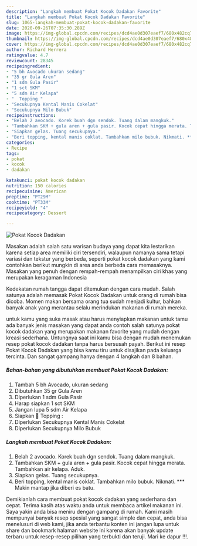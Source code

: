 ```yaml
---
description: "Langkah membuat Pokat Kocok Dadakan Favorite"
title: "Langkah membuat Pokat Kocok Dadakan Favorite"
slug: 1065-langkah-membuat-pokat-kocok-dadakan-favorite
date: 2020-09-26T07:35:30.289Z
image: https://img-global.cpcdn.com/recipes/dcd4ae0d307eaef7/680x482cq70/pokat-kocok-dadakan-foto-resep-utama.jpg
thumbnail: https://img-global.cpcdn.com/recipes/dcd4ae0d307eaef7/680x482cq70/pokat-kocok-dadakan-foto-resep-utama.jpg
cover: https://img-global.cpcdn.com/recipes/dcd4ae0d307eaef7/680x482cq70/pokat-kocok-dadakan-foto-resep-utama.jpg
author: Richard Herrera
ratingvalue: 4.7
reviewcount: 28345
recipeingredient:
- "5 bh Avocado ukuran sedang"
- "35 gr Gula Aren"
- "1 sdm Gula Pasir"
- "1 sct SKM"
- "5 sdm Air Kelapa"
- "  Topping "
- "Secukupnya Kental Manis Cokelat"
- "Secukupnya Milo Bubuk"
recipeinstructions:
- "Belah 2 avocado. Korek buah dgn sendok. Tuang dalam mangkuk."
- "Tambahkan SKM + gula aren + gula pasir. Kocok cepat hingga merata. Tambahkan air kelapa. Aduk."
- "Siapkan gelas. Tuang secukupnya."
- "Beri topping, kental manis coklat. Tambahkan milo bubuk. Nikmati. *** Makin mantap jika diberi es batu."
categories:
- Recipe
tags:
- pokat
- kocok
- dadakan

katakunci: pokat kocok dadakan 
nutrition: 150 calories
recipecuisine: American
preptime: "PT29M"
cooktime: "PT33M"
recipeyield: "4"
recipecategory: Dessert

---
```



![Pokat Kocok Dadakan](https://img-global.cpcdn.com/recipes/dcd4ae0d307eaef7/680x482cq70/pokat-kocok-dadakan-foto-resep-utama.jpg)

Masakan adalah salah satu warisan budaya yang dapat kita lestarikan karena setiap area memiliki ciri tersendiri, walaupun namanya sama tetapi variasi dan tekstur yang berbeda, seperti pokat kocok dadakan yang kami contohkan berikut mungkin di area anda berbeda cara memasaknya. Masakan yang penuh dengan rempah-rempah menampilkan ciri khas yang merupakan keragaman Indonesia

Kedekatan rumah tangga dapat ditemukan dengan cara mudah. Salah satunya adalah memasak Pokat Kocok Dadakan untuk orang di rumah bisa dicoba. Momen makan bersama orang tua sudah menjadi kultur, bahkan banyak anak yang merantau selalu merindukan makanan di rumah mereka.



untuk kamu yang suka masak atau harus menyiapkan makanan untuk tamu ada banyak jenis masakan yang dapat anda contoh salah satunya pokat kocok dadakan yang merupakan makanan favorite yang mudah dengan kreasi sederhana. Untungnya saat ini kamu bisa dengan mudah menemukan resep pokat kocok dadakan tanpa harus bersusah payah.
Berikut ini resep Pokat Kocok Dadakan yang bisa kamu tiru untuk disajikan pada keluarga tercinta. Dan sangat gampang hanya dengan 4 langkah dan 8 bahan.


<!--inarticleads1-->

##### Bahan-bahan yang dibutuhkan membuat Pokat Kocok Dadakan:

1. Tambah 5 bh Avocado, ukuran sedang
1. Dibutuhkan 35 gr Gula Aren
1. Diperlukan 1 sdm Gula Pasir
1. Harap siapkan 1 sct SKM
1. Jangan lupa 5 sdm Air Kelapa
1. Siapkan  🥑 Topping :
1. Diperlukan Secukupnya Kental Manis Cokelat
1. Diperlukan Secukupnya Milo Bubuk




<!--inarticleads2-->

##### Langkah membuat  Pokat Kocok Dadakan:

1. Belah 2 avocado. Korek buah dgn sendok. Tuang dalam mangkuk.
1. Tambahkan SKM + gula aren + gula pasir. Kocok cepat hingga merata. Tambahkan air kelapa. Aduk.
1. Siapkan gelas. Tuang secukupnya.
1. Beri topping, kental manis coklat. Tambahkan milo bubuk. Nikmati. *** Makin mantap jika diberi es batu.




Demikianlah cara membuat pokat kocok dadakan yang sederhana dan cepat. Terima kasih atas waktu anda untuk membaca artikel makanan ini. Saya yakin anda bisa meniru dengan gampang di rumah. Kami masih mempunyai banyak resep spesial yang sangat simple dan cepat, anda bisa menelusuri di web kami, jika anda terbantu konten ini jangan lupa untuk share dan bookmark halaman website ini karena akan banyak update terbaru untuk resep-resep pilihan yang terbukti dan teruji. Mari ke dapur !!!. 
